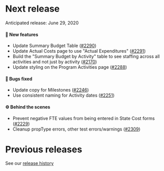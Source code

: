 # Next release

Anticipated release: June 29, 2020

#### 🚀 New features

- Update Summary Budget Table ([#2290])
- Update Actual Costs page to use "Actual Expenditures" ([#2291])
- Build the "Summary Budget by Activity" table to see staffing across all activities and not just by activity ([#2170])
- Update styling on the Program Activities page ([#2288])

#### 🐛 Bugs fixed

- Update copy for Milestones ([#2246])
- Use consistent naming for Activity dates ([#2251])

#### ⚙️ Behind the scenes

- Prevent negative FTE values from being entered in State Cost forms ([#2229])
- Cleanup propType errors, other test errors/warnings ([#2309])

# Previous releases

See our [release history](https://github.com/18F/cms-hitech-apd/releases)

[#2229]: https://github.com/18F/cms-hitech-apd/issues/2229
[#2246]: https://github.com/18F/cms-hitech-apd/issues/2246
[#2251]: https://github.com/18F/cms-hitech-apd/issues/2251
[#2290]: https://github.com/18F/cms-hitech-apd/issues/2290
[#2309]: https://github.com/18F/cms-hitech-apd/issues/2309
[#2291]: https://github.com/18F/cms-hitech-apd/issues/2291
[#2170]: https://github.com/18F/cms-hitech-apd/issues/2170
[#2288]: https://github.com/18F/cms-hitech-apd/issues/2288
